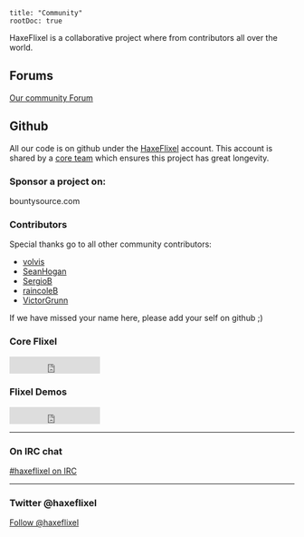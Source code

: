 ```
title: "Community"
rootDoc: true
```

HaxeFlixel is a collaborative project where from contributors all over the world.

## Forums

[Our community Forum](http://forum.haxeflixel.com)

## Github

All our code is on github under the [HaxeFlixel](http://github.com/haxeflixel) account.
This account is shared by a [core team](https://github.com/HaxeFlixel?tab=members) which ensures this project has great longevity.

### Sponsor a project on:

bountysource.com

### Contributors

Special thanks go to all other community contributors:

- [volvis](https://github.com/volvis)
- [SeanHogan](https://github.com/SeanHogan)
- [SergioB](https://github.com/SergioB)
- [raincoleB](https://github.com/raincoleB)
- [VictorGrunn](https://github.com/VictorGrunn)

If we have missed your name here, please add your self on github ;)

### Core Flixel

<iframe width="160px" scrolling="0" height="30px" frameborder="0"
allowtransparency="true"
src="http://ghbtns.com/github-btn.html?user=HaxeFlixel&amp;repo=flixel&amp;type=watch&amp;count=true&amp;size=large"></iframe>

### Flixel Demos

<iframe width="160px" scrolling="0" height="30px" frameborder="0"
allowtransparency="true"
src="http://ghbtns.com/github-btn.html?user=HaxeFlixel&amp;repo=flixel-demos&amp;type=watch&amp;count=true&amp;size=large"></iframe>

----

### On IRC chat

[#haxeflixel on IRC](irc://chat.freenode.net/#haxeflixel)

----

### Twitter @haxeflixel

<a href="https://twitter.com/haxeflixel" class="twitter-follow-button" data-show-count="true" data-lang="en" data-size="large">Follow @haxeflixel</a>

<script>!function(d,s,id){var js,fjs=d.getElementsByTagName(s)[0];if(!d.getElementById(id)){js=d.createElement(s);js.id=id;js.src="//platform.twitter.com/widgets.js";fjs.parentNode.insertBefore(js,fjs);}}(document,"script","twitter-wjs");</script>

<!-- <iframe src="//jrvis.com/red-dwarf/api/button?user=haxeflixel&repo=flixel&type=map&count=true" allowtransparency="true" frameborder="0" scrolling="0"></iframe> -->